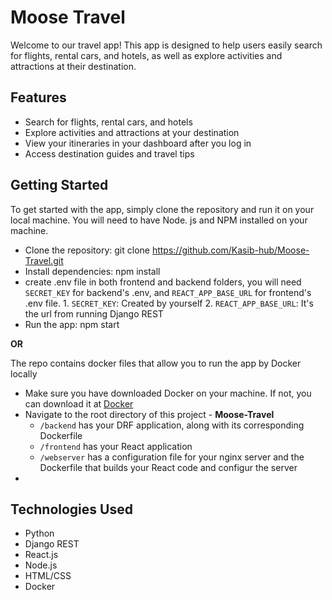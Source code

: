 # Moose Travel
Welcome to our travel app! This app is designed to help users easily search for flights, rental cars, and hotels, as well as explore activities and attractions at their destination.

## Features
* Search for flights, rental cars, and hotels
* Explore activities and attractions at your destination
* View your itineraries in your dashboard after you log in
* Access destination guides and travel tips

## Getting Started
To get started with the app, simply clone the repository and run it on your local machine. You will need to have Node. js and NPM installed on your machine.

* Clone the repository: git clone https://github.com/Kasib-hub/Moose-Travel.git
* Install dependencies: npm install
* create .env file in both frontend and backend folders, you will need `SECRET_KEY` for backend's .env, and `REACT_APP_BASE_URL` for frontend's .env file.
        1. `SECRET_KEY`: Created by yourself
        2. `REACT_APP_BASE_URL`: It's the url from running Django REST 
* Run the app: npm start

**OR**

The repo contains docker files that allow you to run the app by Docker locally

* Make sure you have downloaded Docker on your machine. If not, you can download it at [Docker](https://www.docker.com/)
* Navigate to the root directory of this project - **Moose-Travel**
  - `/backend` has your DRF application, along with its corresponding Dockerfile
  - `/frontend` has your React application
  - `/webserver` has a configuration file for your nginx server and the Dockerfile that builds your React code and configur the server
* 
## Technologies Used
* Python 
* Django REST
* React.js
* Node.js
* HTML/CSS
* Docker







